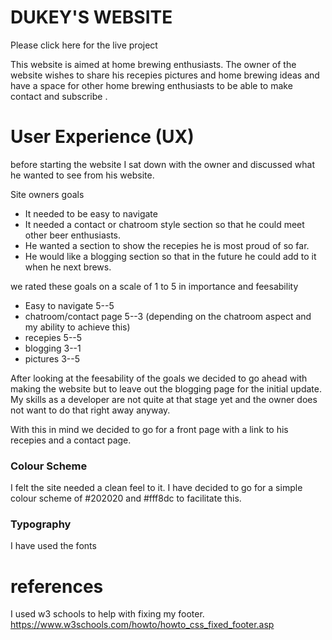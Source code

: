 

# DUKEY'S WEBSITE

Please click here for the live project

This website is aimed at home brewing enthusiasts.  The owner of the website wishes to share his recepies pictures and home brewing ideas and have a space for other home brewing enthusiasts to be able to make contact and subscribe .


# User Experience (UX)

before starting the website I sat down with the owner and discussed what he wanted to see from his website.

Site owners goals
- It needed to be easy to navigate
- It needed a contact or chatroom style section so that he could meet other beer enthusiasts.
- He wanted a section to show the recepies he is most proud of so far.
- He would like a blogging section so that in the future he could add to it when he next brews.

we rated these goals on a scale of 1 to 5 in importance and feesability

- Easy to navigate            5--5
- chatroom/contact page       5--3 (depending on the chatroom aspect and my ability to achieve this)
- recepies                    5--5
- blogging                    3--1
- pictures                    3--5


After looking at the feesability of the goals we decided to go ahead with making the website but to leave out the blogging page for the initial update.  My skills as a developer are not quite at that stage yet and the owner does not want to do that right away anyway.  

With this in mind we decided to go for a front page with a link to his recepies and a contact page.


### Colour Scheme

    
    
I felt the site needed a clean feel to it. I have decided to go for a simple colour scheme of  #202020 and #fff8dc to facilitate this.

### Typography

I have used the fonts 





# references

I used w3 schools to help with fixing my footer. https://www.w3schools.com/howto/howto_css_fixed_footer.asp